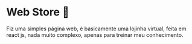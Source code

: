 <h1>Web Store 🏪</h1>
<p>Fiz uma simples página web, é basicamente uma lojinha virtual, feita em react js, nada muito complexo, apenas para treinar meu conhecimento.</p>
